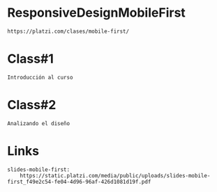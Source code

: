 # ResponsiveDesignMobileFirst
    https://platzi.com/clases/mobile-first/
# Class#1
    Introducción al curso
# Class#2
    Analizando el diseño
# Links
    slides-mobile-first:
        https://static.platzi.com/media/public/uploads/slides-mobile-first_f49e2c54-fe04-4d96-96af-426d1081d19f.pdf